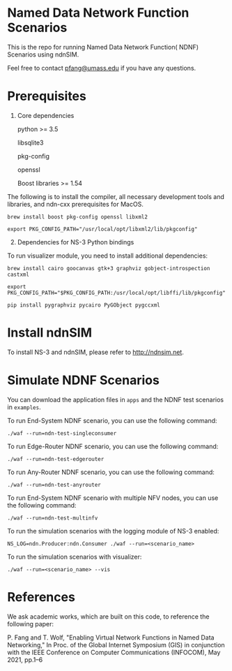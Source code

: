 Named Data Network Function Scenarios
====================================

This is the repo for running Named Data Network Function( NDNF) Scenarios using ndnSIM.


Feel free to contact pfang@umass.edu if you have any questions.

Prerequisites
=============
1. Core dependencies

    python >= 3.5

    libsqlite3

    pkg-config

    openssl

    Boost libraries >= 1.54


The following is to install the compiler, all necessary development tools and libraries, and ndn-cxx prerequisites for MacOS.

    brew install boost pkg-config openssl libxml2

    export PKG_CONFIG_PATH="/usr/local/opt/libxml2/lib/pkgconfig"  


2. Dependencies for NS-3 Python bindings

To run visualizer module, you need to install additional dependencies:

    brew install cairo goocanvas gtk+3 graphviz gobject-introspection castxml

    export PKG_CONFIG_PATH="$PKG_CONFIG_PATH:/usr/local/opt/libffi/lib/pkgconfig"  

    pip install pygraphviz pycairo PyGObject pygccxml




Install ndnSIM
==============

To install NS-3 and ndnSIM, please refer to http://ndnsim.net.



Simulate NDNF Scenarios 
===================================


You can download the application files in  `apps` and the NDNF test scenarios in `examples`.


To run End-System NDNF scenario, you can use the following command:

    ./waf --run=ndn-test-singleconsumer

To run Edge-Router NDNF scenario, you can use the following command: 

    ./waf --run=ndn-test-edgerouter

To run Any-Router NDNF scenario, you can use the following command: 

    ./waf --run=ndn-test-anyrouter

To run End-System NDNF scenario with multiple NFV nodes, you can use the following command:   

    ./waf --run=ndn-test-multinfv

To run the simulation scenarios with the logging module of NS-3 enabled: 

    NS_LOG=ndn.Producer:ndn.Consumer ./waf --run=<scenario_name>

To run the simulation scenarios with visualizer:

    ./waf --run=<scenario_name> --vis

References
=========
We ask academic works, which are built on this code, to reference the following paper:

P. Fang and T. Wolf, "Enabling Virtual Network Functions in Named Data Networking," In Proc. of the Global Internet Symposium (GIS) in conjunction with the IEEE Conference on Computer Communications (INFOCOM), May 2021, pp.1–6
